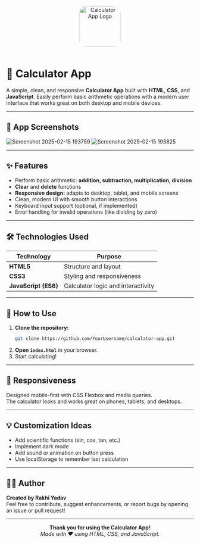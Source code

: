 <p align="center">
  <img src="https://em-content.zobj.net/thumbs/240/apple/354/abacus_1f9ee.png" alt="Calculator App Logo" width="110" height="110" style="border-radius: 18px; margin-bottom: 16px;"/>
</p>

# 🧮 Calculator App

A simple, clean, and responsive **Calculator App** built with **HTML**, **CSS**, and **JavaScript**. Easily perform basic arithmetic operations with a modern user interface that works great on both desktop and mobile devices.

---

## 📸 App Screenshots

<!-- Add your screenshots here -->
![Screenshot 2025-02-15 193759](https://github.com/user-attachments/assets/96331f88-7a81-4d4a-b4dd-1adc4ce25570)
![Screenshot 2025-02-15 193825](https://github.com/user-attachments/assets/49f578d1-fe3b-4344-a5ed-f9b52e1e889f)


---

## ✨ Features

- Perform basic arithmetic: **addition, subtraction, multiplication, division**
- **Clear** and **delete** functions
- **Responsive design:** adapts to desktop, tablet, and mobile screens
- Clean, modern UI with smooth button interactions
- Keyboard input support (optional, if implemented)
- Error handling for invalid operations (like dividing by zero)

---

## 🛠️ Technologies Used

| Technology         | Purpose                            |
|--------------------|------------------------------------|
| **HTML5**          | Structure and layout               |
| **CSS3**           | Styling and responsiveness         |
| **JavaScript (ES6)**| Calculator logic and interactivity |

---

## 🚀 How to Use

1. **Clone the repository:**
   ```bash
   git clone https://github.com/YourUsername/calculator-app.git
   ```
2. **Open `index.html`** in your browser.
3. Start calculating!

---

## 📱 Responsiveness

Designed mobile-first with CSS Flexbox and media queries.  
The calculator looks and works great on phones, tablets, and desktops.

---

## 💡 Customization Ideas

- Add scientific functions (sin, cos, tan, etc.)
- Implement dark mode
- Add sound or animation on button press
- Use localStorage to remember last calculation

---

## 🙋‍♀️ Author

**Created by Rakhi Yadav**  
Feel free to contribute, suggest enhancements, or report bugs by opening an issue or pull request!

---

<p align="center">
  <b>Thank you for using the Calculator App!</b><br>
  <i>Made with ❤️ using HTML, CSS, and JavaScript.</i>
</p>
